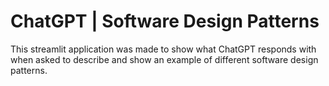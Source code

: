 # ChatGPT | Software Design Patterns

This streamlit application was made to show what ChatGPT responds with
when asked to describe and show an example of different software design patterns.

